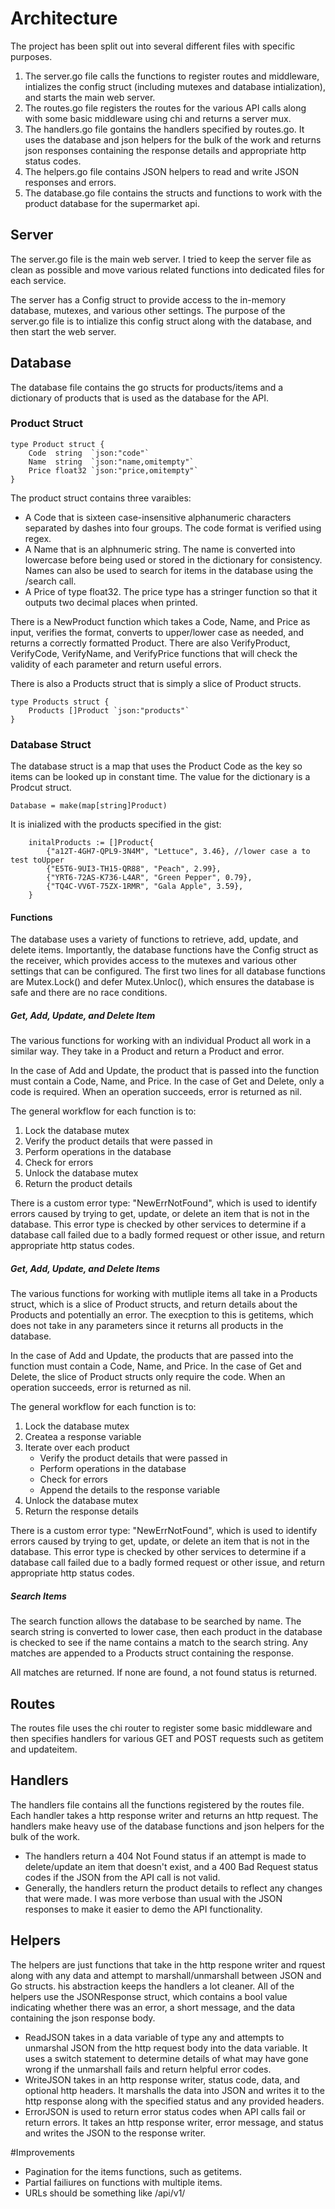# Architecture

The project has been split out into several different files with specific purposes.

1. The server.go file calls the functions to register routes and middleware, intializes the config struct (including mutexes and database intialization), and starts the main web server.
2. The routes.go file registers the routes for the various API calls along with some basic middleware using chi and returns a server mux.
4. The handlers.go file gontains the handlers specified by routes.go. It uses the database and json helpers for the bulk of the work and returns json responses containing the response details and appropriate http status codes.
5. The helpers.go file contains JSON helpers to read and write JSON responses and errors.
6. The database.go file contains the structs and functions to work with the product database for the supermarket api.

## Server
The server.go file is the main web server. I tried to keep the server file as clean as possible and move various related functions into dedicated files for each service. 

The server has a Config struct to provide access to the in-memory database, mutexes, and various other settings. The purpose of the server.go file is to intialize this config struct along with the database, and then start the web server.

## Database
The database file contains the go structs for products/items and a dictionary of products that is used as the database for the API. 

### Product Struct
```
type Product struct {
	Code  string  `json:"code"`
	Name  string  `json:"name,omitempty"`
	Price float32 `json:"price,omitempty"`
}

```
The product struct contains three varaibles:
- A Code that is sixteen case-insensitive alphanumeric characters separated by dashes into four groups. The code format is verified using regex.
- A Name that is an alphnumeric string. The name is converted into lowercase before being used or stored in the dictionary for consistency. Names can also be used to search for items in the database using the /search call.
- A Price  of type float32. The price type has a stringer function so that it outputs two decimal places when printed.

There is a NewProduct function which takes a Code, Name, and Price as input, verifies the format, converts to upper/lower case as needed, and returns a correctly formatted Product. There are also VerifyProduct, VerifyCode, VerifyName, and VerifyPrice functions that will check the validity of each parameter and return useful errors.

There is also a Products struct that is simply a slice of Product structs.
```
type Products struct {
	Products []Product `json:"products"`
}
```

### Database Struct
The database struct is a map that uses the Product Code as the key so items can be looked up in constant time. The value for the dictionary is a Prodcut struct. 
```
Database = make(map[string]Product)
```

It is inialized with the products specified in the gist:
```
	initalProducts := []Product{
		{"a12T-4GH7-QPL9-3N4M", "Lettuce", 3.46}, //lower case a to test toUpper
		{"E5T6-9UI3-TH15-QR88", "Peach", 2.99},
		{"YRT6-72AS-K736-L4AR", "Green Pepper", 0.79},
		{"TQ4C-VV6T-75ZX-1RMR", "Gala Apple", 3.59},
	}
```
#### Functions
The database uses a variety of functions to retrieve, add, update, and delete items. Importantly, the database functions have the Config struct as the receiver, which provides access to the mutexes and various other settings that can be configured. The first two lines for all database functions are Mutex.Lock() and defer Mutex.Unloc(), which ensures the database is safe and there are no race conditions.

##### Get, Add, Update, and Delete Item
The various functions for working with an individual Product all work in a similar way. They take in a Product and return a Product and error. 

In the case of Add and Update, the product that is passed into the function must contain a Code, Name, and Price. In the case of Get and Delete, only a code is required. When an operation succeeds, error is returned as nil. 

The general workflow for each function is to:
1. Lock the database mutex
2. Verify the product details that were passed in
3. Perform operations in the database
4. Check for errors 
5. Unlock the database mutex
6. Return the product details

There is a custom error type: "NewErrNotFound", which is used to identify errors caused by trying to get, update, or delete an item that is not in the database. This error type is checked by other services to determine if a database call failed due to a badly formed request or other issue, and return appropriate http status codes.

##### Get, Add, Update, and Delete Items
The various functions for working with mutliple items all take in a Products struct, which is a slice of Product structs, and return details about the Products and potentially an error. The execption to this is getitems, which does not take in any parameters since it returns all products in the database.

In the case of Add and Update, the products that are passed into the function must contain a Code, Name, and Price. In the case of Get and Delete, the slice of Product structs only require the code. When an operation succeeds, error is returned as nil. 

The general workflow for each function is to:
1. Lock the database mutex
2. Createa a response variable
3. Iterate over each product
   - Verify the product details that were passed in
   - Perform operations in the database
   - Check for errors 
   - Append the details to the response variable
7. Unlock the database mutex
8. Return the response details

There is a custom error type: "NewErrNotFound", which is used to identify errors caused by trying to get, update, or delete an item that is not in the database. This error type is checked by other services to determine if a database call failed due to a badly formed request or other issue, and return appropriate http status codes.

##### Search Items
The search function allows the database to be searched by name. The search string is converted to lower case, then each product in the database is checked to see if the name contains a match to the search string. Any matches are appended to a Products struct containing the response.

All matches are returned. If none are found, a not found status is returned.

## Routes
The routes file uses the chi router to register some basic middleware and then specifies handlers for various GET and POST requests such as getitem and updateitem. 

## Handlers
The handlers file contains all the functions registered by the routes file. Each handler takes a http response writer and returns an http request. The handlers make heavy use of the database functions and json helpers for the bulk of the work. 
- The handlers return a 404 Not Found status if an attempt is made to delete/update an item that doesn't exist, and a 400 Bad Request status codes if the JSON from the API call is not valid.
- Generally, the handlers return the product details to reflect any changes that were made. I was more verbose than usual with the JSON responses to make it easier to demo the API functionality.

## Helpers
The helpers are just functions that take in the http respone writer and rquest along with any data and attempt to marshall/unmarshall between JSON and Go structs. his abstraction keeps the handlers a lot cleaner. All of the helpers use the JSONResponse struct, which contains a bool value indicating whether there was an error, a short message, and the data containing the json response body.

- ReadJSON takes in a data variable of type any and attempts to unmarshal JSON from the http request body into the data variable. It uses a switch statement to determine details of what may have gone wrong if the unmarshall fails and return helpful error codes.
- WriteJSON takes in an http response writer, status code, data, and optional http headers. It marshalls the data into JSON and writes it to the http response along with the specified status and any provided headers.
- ErrorJSON is used to return error status codes when API calls fail or return errors. It takes an http response writer, error message, and status and writes the JSON to the response writer.


#Improvements
- Pagination for the items functions, such as getitems.
- Partial failiures on functions with multiple items.
- URLs should be something like /api/v1/
